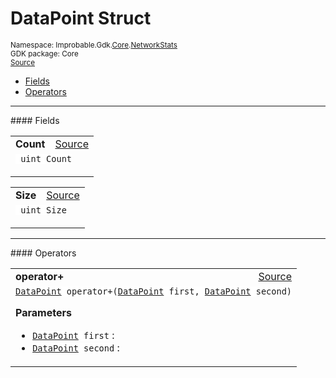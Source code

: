 
# DataPoint Struct
<sup>
Namespace: Improbable.Gdk.<a href="{{urlRoot}}/api/core-index">Core</a>.<a href="{{urlRoot}}/api/core/network-stats-index">NetworkStats</a><br/>
GDK package: Core<br/>
<a href="https://www.github.com/spatialos/gdk-for-unity/blob/0.3.3/workers/unity/Packages/io.improbable.gdk.core/NetworkStats/DataPoint.cs/#L3">Source</a>
<style>
a code {
                    padding: 0em 0.25em!important;
}
code {
                    background-color: #ffffff!important;
}
</style>
</sup>
<nav id="pageToc" class="page-toc"><ul><li><a href="#fields">Fields</a>
<li><a href="#operators">Operators</a>
</ul></nav>








</p>
<hr style="width:100%; border-top-color:#d8d8d8" />
#### Fields


</p>




<table width="100%">
    <tr>
        <td style="border-right:none"><a id="count"></a><b>Count</b></td>
        <td style="border-left:none; text-align:right"><a href="https://www.github.com/spatialos/gdk-for-unity/blob/0.3.3/workers/unity/Packages/io.improbable.gdk.core/NetworkStats/DataPoint.cs/#L5">Source</a></td>
    </tr>
    <tr>
        <td colspan="2">
<code> uint Count</code></p>


</td>
    </tr>
</table>


<table width="100%">
    <tr>
        <td style="border-right:none"><a id="size"></a><b>Size</b></td>
        <td style="border-left:none; text-align:right"><a href="https://www.github.com/spatialos/gdk-for-unity/blob/0.3.3/workers/unity/Packages/io.improbable.gdk.core/NetworkStats/DataPoint.cs/#L6">Source</a></td>
    </tr>
    <tr>
        <td colspan="2">
<code> uint Size</code></p>


</td>
    </tr>
</table>










</p>
<hr style="width:100%; border-top-color:#d8d8d8" />
#### Operators


</p>




<table width="100%">
    <tr>
        <td style="border-right:none"><a id="operator-datapoint-datapoint"></a><b>operator+</b></td>
        <td style="border-left:none; text-align:right"><a href="https://www.github.com/spatialos/gdk-for-unity/blob/0.3.3/workers/unity/Packages/io.improbable.gdk.core/NetworkStats/DataPoint.cs/#L8">Source</a></td>
    </tr>
    <tr>
        <td colspan="2">
<code><a href="{{urlRoot}}/api/core/network-stats/data-point">DataPoint</a> operator+(<a href="{{urlRoot}}/api/core/network-stats/data-point">DataPoint</a> first, <a href="{{urlRoot}}/api/core/network-stats/data-point">DataPoint</a> second)</code></p>



</p>

<b>Parameters</b>

<ul>
<li><code><a href="{{urlRoot}}/api/core/network-stats/data-point">DataPoint</a> first</code> : </li>
<li><code><a href="{{urlRoot}}/api/core/network-stats/data-point">DataPoint</a> second</code> : </li>
</ul>





</td>
    </tr>
</table>



